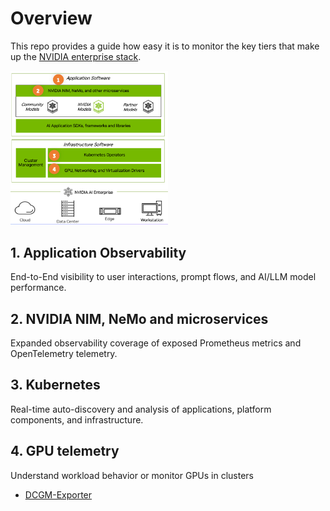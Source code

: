 # Overview

This repo provides a guide how easy it is to monitor the key tiers that make up the [NVIDIA enterprise stack](https://docs.nvidia.com/ai-enterprise).

<img src="images/nvidia-stack.png" width="50%">

## 1. Application Observability 

End-to-End visibility to user interactions, prompt flows, and AI/LLM model performance.

## 2. NVIDIA NIM, NeMo and microservices

Expanded observability coverage of exposed Prometheus metrics and OpenTelemetry telemetry.

## 3. Kubernetes

Real-time auto-discovery and analysis of applications, platform components, and infrastructure.

## 4. GPU telemetry

Understand workload behavior or monitor GPUs in clusters

  * [DCGM-Exporter](DCGM-exporter.md)